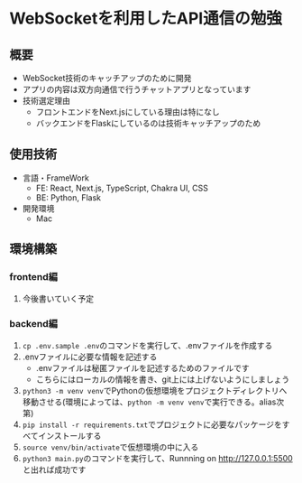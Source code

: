 # WebSocketを利用したAPI通信の勉強

## 概要

- WebSocket技術のキャッチアップのために開発
- アプリの内容は双方向通信で行うチャットアプリとなっています
- 技術選定理由
  - フロントエンドをNext.jsにしている理由は特になし
  - バックエンドをFlaskにしているのは技術キャッチアップのため

## 使用技術

- 言語・FrameWork
  - FE: React, Next.js, TypeScript, Chakra UI, CSS
  - BE: Python, Flask
- 開発環境
  - Mac

## 環境構築

### frontend編

1. 今後書いていく予定

### backend編

1. ```cp .env.sample .env```のコマンドを実行して、.envファイルを作成する
2. .envファイルに必要な情報を記述する
   - .envファイルは秘匿ファイルを記述するためのファイルです
   - こちらにはローカルの情報を書き、git上には上げないようにしましょう
3. ```python3 -m venv venv```でPythonの仮想環境をプロジェクトディレクトリへ移動させる(環境によっては、```python -m venv venv```で実行できる。alias次第)
4. ```pip install -r requirements.txt```でプロジェクトに必要なパッケージをすべてインストールする
5. ```source venv/bin/activate```で仮想環境の中に入る
6. ```python3 main.py```のコマンドを実行して、Runnning on <http://127.0.0.1:5500>と出れば成功です
